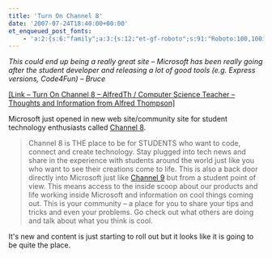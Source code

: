 ```yaml
---
title: 'Turn On Channel 8'
date: '2007-07-24T18:40:00+00:00'
et_enqueued_post_fonts:
    - 'a:2:{s:6:"family";a:3:{s:12:"et-gf-roboto";s:91:"Roboto:100,100italic,300,300italic,regular,italic,500,500italic,700,700italic,900,900italic";s:22:"et-gf-roboto-condensed";s:59:"Roboto+Condensed:300,300italic,regular,italic,700,700italic";s:17:"et-gf-roboto-slab";s:51:"Roboto+Slab:100,200,300,regular,500,600,700,800,900";}s:6:"subset";a:7:{i:0;s:9:"latin-ext";i:1;s:5:"greek";i:2;s:9:"greek-ext";i:3;s:10:"vietnamese";i:4;s:8:"cyrillic";i:5;s:5:"latin";i:6;s:12:"cyrillic-ext";}}'
---
```


*This could end up being a really great site – Microsoft has been really going after the student developer and releasing a lot of good tools (e.g. Express versions, Code4Fun) – Bruce*

[\[Link – Turn On Channel 8 – AlfredTh / Computer Science Teacher – Thoughts and Information from Alfred Thompson\]](http://blogs.msdn.com/alfredth/archive/2007/07/24/turn-on-channel-8.aspx)

Microsoft just opened in new web site/community site for student technology enthusiasts called [Channel 8](http://channel8.msdn.com/).

> Channel 8 is THE place to be for STUDENTS who want to code, connect and create technology. Stay plugged into tech news and share in the experience with students around the world just like you who want to see their creations come to life. This is also a back door directly into Microsoft just like [Channel 9](http://channel9.msdn.com/) but from a student point of view. This means access to the inside scoop about our products and life working inside Microsoft and information on cool things coming out. This is your community – a place for you to share your tips and tricks and even your problems. Go check out what others are doing and talk about what you think is cool.

It's new and content is just starting to roll out but it looks like it is going to be quite the place.
